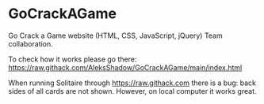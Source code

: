 # GoCrackAGame
Go Crack a Game website (HTML, CSS, JavaScript, jQuery)
Team collaboration.

To check how it works please go there: <https://raw.githack.com/AleksShadow/GoCrackAGame/main/index.html>

When running Solitaire through https://raw.githack.com there is a bug: back sides of all cards are not shown. However, on local computer it works great.

